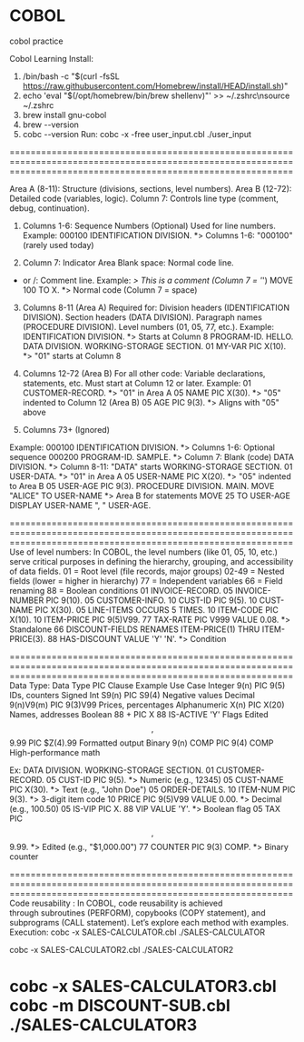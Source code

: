 # COBOL
cobol practice


Cobol Learning
Install:
1. /bin/bash -c "$(curl -fsSL https://raw.githubusercontent.com/Homebrew/install/HEAD/install.sh)"
2. echo 'eval "$(/opt/homebrew/bin/brew shellenv)"' >> ~/.zshrc\nsource ~/.zshrc
3. brew install gnu-cobol
4. brew --version
5. cobc --version
Run:
cobc -x -free user_input.cbl
./user_input

==================================================================================================================================================================

Area A (8-11): Structure (divisions, sections, level numbers).
Area B (12-72): Detailed code (variables, logic).
Column 7: Controls line type (comment, debug, continuation).

1. Columns 1-6: Sequence Numbers (Optional)
Used for line numbers.
Example:
000100 IDENTIFICATION DIVISION. *> Columns 1-6: "000100" (rarely used today)

2. Column 7: Indicator Area
Blank space: Normal code line.
* or /: Comment line.
Example:
    *> This is a comment (Column 7 = '*')
     MOVE 100 TO X. *> Normal code (Column 7 = space)

3. Columns 8-11 (Area A)
Required for:
Division headers (IDENTIFICATION DIVISION).
Section headers (DATA DIVISION).
Paragraph names (PROCEDURE DIVISION).
Level numbers (01, 05, 77, etc.).
Example:
      IDENTIFICATION DIVISION. *> Starts at Column 8
      PROGRAM-ID. HELLO.
      DATA DIVISION.
      WORKING-STORAGE SECTION.
      01  MY-VAR PIC X(10). *> "01" starts at Column 8

4. Columns 12-72 (Area B)
For all other code: Variable declarations, statements, etc.
Must start at Column 12 or later.
Example:
       01  CUSTOMER-RECORD.          *> "01" in Area A
           05 NAME    PIC X(30).     *> "05" indented to Column 12 (Area B)
           05 AGE     PIC 9(3).      *> Aligns with "05" above

5. Columns 73+ (Ignored)

Example:
000100 IDENTIFICATION DIVISION. *> Columns 1-6: Optional sequence
000200 PROGRAM-ID. SAMPLE.      *> Column 7: Blank (code)
       DATA DIVISION.           *> Column 8-11: "DATA" starts
       WORKING-STORAGE SECTION.
       01  USER-DATA.           *> "01" in Area A
           05 USER-NAME PIC X(20). *> "05" indented to Area B
           05 USER-AGE  PIC 9(3).
       PROCEDURE DIVISION.
       MAIN.
           MOVE "ALICE" TO USER-NAME *> Area B for statements
           MOVE 25     TO USER-AGE
           DISPLAY USER-NAME ", " USER-AGE.

==================================================================================================================================================================
Use of level numbers:
In COBOL, the level numbers (like 01, 05, 10, etc.) serve critical purposes in defining the hierarchy, grouping, and accessibility of data fields.
01 = Root level (file records, major groups)
02-49 = Nested fields (lower = higher in hierarchy)
77 = Independent variables
66 = Field renaming
88 = Boolean conditions
01  INVOICE-RECORD.
    05  INVOICE-NUMBER    PIC 9(10).
    05  CUSTOMER-INFO.
        10  CUST-ID       PIC 9(5).
        10  CUST-NAME     PIC X(30).
    05  LINE-ITEMS OCCURS 5 TIMES.
        10  ITEM-CODE     PIC X(10).
        10  ITEM-PRICE    PIC 9(5)V99.
    77  TAX-RATE          PIC V999 VALUE 0.08. *> Standalone
    66  DISCOUNT-FIELDS RENAMES ITEM-PRICE(1) THRU ITEM-PRICE(3).
    88  HAS-DISCOUNT     VALUE 'Y' 'N'. *> Condition

==================================================================================================================================================================
Data Type:
Data Type	    PIC Clause	Example	            Use Case
Integer	        9(n)	    PIC 9(5)	        IDs, counters
Signed Int	    S9(n)	    PIC S9(4)	        Negative values
Decimal	        9(n)V9(m)	PIC 9(3)V99	        Prices, percentages
Alphanumeric	X(n)	    PIC X(20)	        Names, addresses
Boolean	        88 + PIC X	88 IS-ACTIVE 'Y'	Flags
Edited	        $$,$$9.99	PIC $Z(4).99	    Formatted output
Binary	        9(n) COMP	PIC 9(4) COMP	    High-performance math

Ex:
DATA DIVISION.
WORKING-STORAGE SECTION.
01  CUSTOMER-RECORD.
    05  CUST-ID      PIC 9(5).               *> Numeric (e.g., 12345)
    05  CUST-NAME    PIC X(30).              *> Text (e.g., "John Doe")
    05  ORDER-DETAILS.
        10  ITEM-NUM PIC 9(3).               *> 3-digit item code
        10  PRICE    PIC 9(5)V99 VALUE 0.00. *> Decimal (e.g., 100.50)
    05  IS-VIP       PIC X.
        88  VIP      VALUE 'Y'.              *> Boolean flag
    05  TAX          PIC $$,$$9.99.          *> Edited (e.g., "$1,000.00")
77  COUNTER          PIC 9(3) COMP.          *> Binary counter

==================================================================================================================================================================
Code reusability : In COBOL, code reusability is achieved through subroutines (PERFORM), copybooks (COPY statement), and subprograms (CALL statement). Let’s explore each method with examples.
Execution: 
cobc -x SALES-CALCULATOR.cbl
./SALES-CALCULATOR

cobc -x SALES-CALCULATOR2.cbl
./SALES-CALCULATOR2

cobc -x SALES-CALCULATOR3.cbl
cobc -m DISCOUNT-SUB.cbl
./SALES-CALCULATOR3
==================================================================================================================================================================
